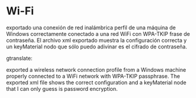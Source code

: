# Wi-Fi
exportado una conexión de red inalámbrica perfil de una máquina de Windows  correctamente conectado a una red WiFi con WPA-TKIP frase de contraseña. El archivo xml exportado muestra la configuración correcta y un keyMaterial nodo que sólo puedo adivinar es el cifrado de contraseña.


gtranslate:

exported a wireless network connection profile from a Windows machine properly connected to a WiFi network with WPA-TKIP passphrase. The exported xml file shows the correct configuration and a keyMaterial node that I can only guess is password encryption. 
